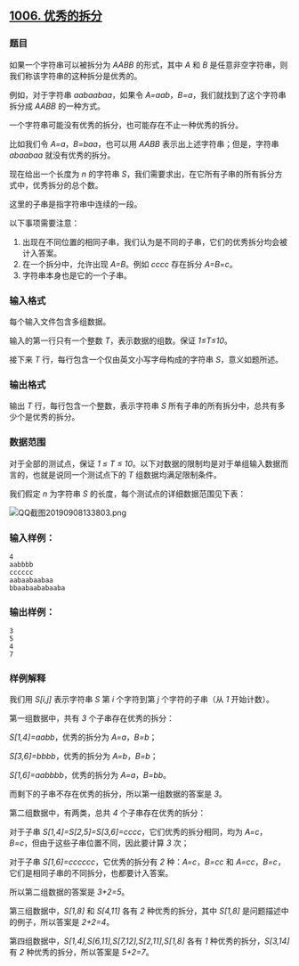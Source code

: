 ## [1006. 优秀的拆分](https://www.acwing.com/problem/content/1008/)

### 题目

如果一个字符串可以被拆分为 *AABB* 的形式，其中 *A* 和 *B* 是任意非空字符串，则我们称该字符串的这种拆分是优秀的。

例如，对于字符串 *aabaabaa*，如果令 *A=aab*，*B=a*，我们就找到了这个字符串拆分成 *AABB* 的一种方式。

一个字符串可能没有优秀的拆分，也可能存在不止一种优秀的拆分。

比如我们令 *A=a*，*B=baa*，也可以用 *AABB* 表示出上述字符串；但是，字符串 *abaabaa* 就没有优秀的拆分。

现在给出一个长度为 *n* 的字符串 *S*，我们需要求出，在它所有子串的所有拆分方式中，优秀拆分的总个数。

这里的子串是指字符串中连续的一段。

以下事项需要注意：

1. 出现在不同位置的相同子串，我们认为是不同的子串，它们的优秀拆分均会被计入答案。
2. 在一个拆分中，允许出现 *A=B*。例如 *cccc* 存在拆分 *A=B=c*。
3. 字符串本身也是它的一个子串。

### 输入格式

每个输入文件包含多组数据。

输入的第一行只有一个整数 *T*，表示数据的组数。保证 *1≤T≤10*。

接下来 *T* 行，每行包含一个仅由英文小写字母构成的字符串 *S*，意义如题所述。

### 输出格式

输出 *T* 行，每行包含一个整数，表示字符串 *S* 所有子串的所有拆分中，总共有多少个是优秀的拆分。

### 数据范围

对于全部的测试点，保证 *1 ≤ T ≤ 10*。以下对数据的限制均是对于单组输入数据而言的，也就是说同一个测试点下的 *T* 组数据均满足限制条件。

我们假定 *n* 为字符串 *S* 的长度，每个测试点的详细数据范围见下表：

 ![QQ截图20190908133803.png](https://cdn.acwing.com/media/article/image/2019/09/08/19_11908458d1-QQ截图20190908133803.png)

### 输入样例：

```
4
aabbbb
cccccc
aabaabaabaa
bbaabaababaaba
```

### 输出样例：

```
3
5
4
7
```

### 样例解释

我们用 *S[i,j]* 表示字符串 *S* 第 *i* 个字符到第 *j* 个字符的子串（从 *1* 开始计数）。

第一组数据中，共有 *3* 个子串存在优秀的拆分：

*S[1,4]=aabb*，优秀的拆分为 *A=a*，*B=b*；

*S[3,6]=bbbb*，优秀的拆分为 *A=b*，*B=b*；

*S[1,6]=aabbbb*，优秀的拆分为 *A=a*，*B=bb*。

而剩下的子串不存在优秀的拆分，所以第一组数据的答案是 *3*。

第二组数据中，有两类，总共 *4* 个子串存在优秀的拆分：

对于子串 *S[1,4]=S[2,5]=S[3,6]=cccc*，它们优秀的拆分相同，均为 *A=c*，*B=c*，但由于这些子串位置不同，因此要计算 *3* 次；

对于子串 *S[1,6]=cccccc*，它优秀的拆分有 *2* 种：*A=c*，*B=cc* 和 *A=cc*，*B=c*，它们是相同子串的不同拆分，也都要计入答案。

所以第二组数据的答案是 *3+2=5*。

第三组数据中，*S[1,8]* 和 *S[4,11]* 各有 *2* 种优秀的拆分，其中 *S[1,8]* 是问题描述中的例子，所以答案是 *2+2=4*。

第四组数据中，*S[1,4],S[6,11],S[7,12],S[2,11],S[1,8]* 各有 *1* 种优秀的拆分，*S[3,14]* 有 *2* 种优秀的拆分，所以答案是 *5+2=7*。
